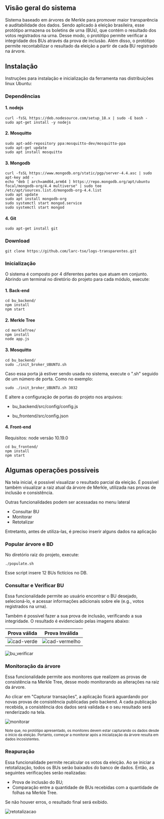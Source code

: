 ## Visão geral do sistema
Sistema baseado em árvores de Merkle para promover maior transparência e auditabilidade dos dados. Sendo aplicado à eleição brasileira, esse protótipo armazena os boletins de urna (BUs), que contém o resultado dos votos registrados na urna. 
Desse modo, o protótipo permite verificar a integridade dos BUs através da prova de inclusão. Além disso, o protótipo permite recontabilizar o resultado da eleição a partir de cada BU registrado na árvore.

## Instalação
Instruções para instalação e inicialização da ferramenta nas distribuições linux Ubuntu:

### Dependências

#### 1. nodejs
```
curl -fsSL https://deb.nodesource.com/setup_18.x | sudo -E bash -
sudo apt-get install -y nodejs
```

#### 2. Mosquitto
```
sudo apt-add-repository ppa:mosquitto-dev/mosquitto-ppa
sudo apt-get update
sudo apt install mosquitto
```

#### 3. Mongodb
```
curl -fsSL https://www.mongodb.org/static/pgp/server-4.4.asc | sudo apt-key add -
echo "deb [ arch=amd64,arm64 ] https://repo.mongodb.org/apt/ubuntu focal/mongodb-org/4.4 multiverse" | sudo tee /etc/apt/sources.list.d/mongodb-org-4.4.list
sudo apt update
sudo apt install mongodb-org
sudo systemctl start mongod.service
sudo systemctl start mongod
```

#### 4. Git
```
sudo apt-get install git
```

### Download
```
git clone https://github.com/larc-tse/logs-transparentes.git
```

### Inicialização
O sistema é composto por 4 diferentes partes que atuam em conjunto. Abrindo um terminal no diretório do projeto para cada módulo, execute:

#### 1. Back-end
```
cd bu_backend/
npm install
npm start
```

#### 2. Merkle Tree
```
cd merkleTree/
npm install
node app.js
```

#### 3. Mosquitto
```
cd bu_backend/
sudo ./init_broker_UBUNTU.sh 
```

Caso essa porta já estiver sendo usada no sistema, execute o ".sh" seguido de um número de porta. Como no exemplo:

```
sudo ./init_broker_UBUNTU.sh 3032
```

E altere a configuração de portas do projeto nos arquivos:

* bu_backend/src/config/config.js

* bu_frontend/src/config.json

#### 4. Front-end
Requisitos: node versão 10.19.0

```
cd bu_frontend/
npm install
npm start
```

## Algumas operações possíveis
Na tela inicial, é possível visualizar o resultado parcial da eleição. É possível também visualizar a raiz atual da árvore de Merkle, utilizada nas provas de inclusão e consistência.

Outras funcionalidades podem ser acessadas no menu lateral
* Consultar BU
* Monitorar
* Retotalizar

Entretanto, antes de utiliza-las, é preciso inserir alguns dados na aplicação

### Popular árvore e BD

No diretório raiz do projeto, execute:

```
./populate.sh
```

Esse script insere 12 BUs fictícios no DB.


### Consultar e Verificar BU


Essa funcionalidade permite ao usuário encontrar o BU desejado, selecioná-lo, e acessar informações adicionais sobre ele (e.g., votos registrados na urna).

Também é possível fazer a sua prova de inclusão, verificando a sua integridade. O resultado é evidenciado pelas imagens abaixo:

<center>

| Prova válida | Prova Inválida |
| :-------------: |:-------------:|
|![cad-verde](https://user-images.githubusercontent.com/77642873/180626237-60dc5438-43f3-436a-8374-c0d685b5d4a6.png)|![cad-vermelho](https://user-images.githubusercontent.com/77642873/180626247-1b7bfdee-68e1-4130-84de-d566fe12fafe.png)|

</center>   

![bu_verificar](https://user-images.githubusercontent.com/28439483/182242126-3c9efccb-c449-413d-8b38-ccbb552bec15.png)



### Monitoração da árvore

Essa funcionalidade permite aos monitores que realizem as provas de consistência na Merkle Tree, desse modo monitorando as alterações na raiz da árvore. 

Ao clicar em "Capturar transações", a aplicação ficará aguardando por novas provas de consistência publicadas pelo backend. A cada publicação recebida, a consistência dos dados será validada e o seu resultado será renderizado na tela.

![monitorar](https://user-images.githubusercontent.com/28439483/182241946-667c374f-6dc7-4207-a9fc-a0d2d97cb7ab.png)


<sub>Note que, no protótipo apresentado, os monitores devem estar capturando os dados desde o início da eleição. Portanto, começar a monitorar após a inicialização da árvore resulta em dados incosistentes.</sub>

### Reapuração

Essa funcionalidade permite recalcular os votos da eleição. Ao se iniciar a retotalização, todos os BUs serão baixados do banco de dados. Então, as seguintes verificações serão realizadas:

* Prova de inclusão do BU;
* Comparação entre a quantidade de BUs recebidas com a quantidade de folhas na Merkle Tree.

Se não houver erros, o resultado final será exibido.

![retotalizacao](https://user-images.githubusercontent.com/28439483/182241971-d1850ecb-62df-4b38-b32c-a08cb40a7e4d.png)

